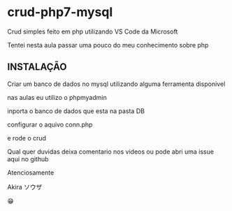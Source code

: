 # crud-php7-mysql



Crud simples feito em php utilizando VS Code da Microsoft 





Tentei nesta aula passar uma pouco do meu conhecimento sobre php





## INSTALAÇÃO



Criar um banco de dados no mysql utilizando alguma ferramenta disponivel 

nas aulas eu utilizo o phpmyadmin



inporta o banco de dados que esta na pasta DB



configurar o aquivo conn.php



e rode o crud



Qual quer duvidas deixa comentario nos videos ou pode abri uma issue aqui no github





Atenciosamente 

Akira ソウザ

😁